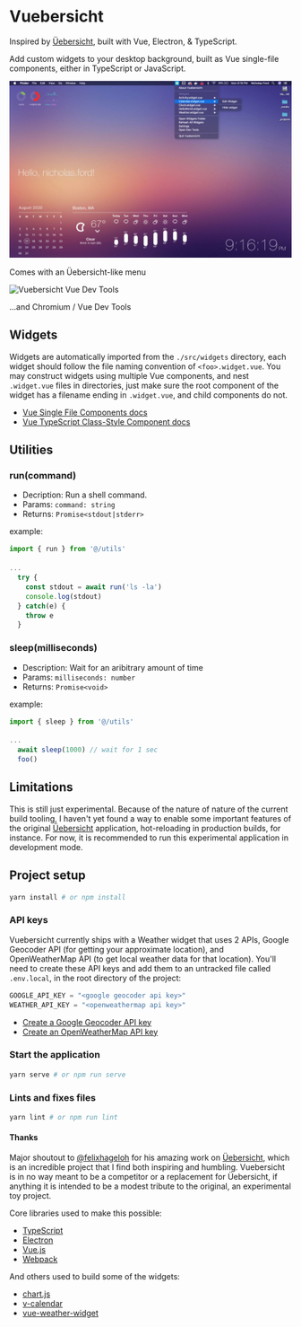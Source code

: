 # Vuebersicht

Inspired by [Üebersicht](https://github.com/felixhageloh/uebersicht), built with Vue, Electron, & TypeScript.

Add custom widgets to your desktop background, built as Vue single-file components, either in TypeScript or JavaScript.

![Vuebersicht](./screenshots/vs-menu.jpg)

Comes with an Üebersicht-like menu

![Vuebersicht Vue Dev Tools](./screenshots/vs-devtools.jpg)

...and Chromium / Vue Dev Tools

## Widgets

Widgets are automatically imported from the `./src/widgets` directory, each widget should follow the file naming convention of `<foo>.widget.vue`. You may construct widgets using multiple Vue components, and nest `.widget.vue` files in directories, just make sure the root component of the widget has a filename ending in `.widget.vue`, and child components do not.

- [Vue Single File Components docs](https://vuejs.org/v2/guide/single-file-components.html)
- [Vue TypeScript Class-Style Component docs](https://class-component.vuejs.org/)

## Utilities

### run(command)

- Decription: Run a shell command.
- Params: `command: string`
- Returns: `Promise<stdout|stderr>`

example:

```js
import { run } from '@/utils'

...
  try {
    const stdout = await run('ls -la')
    console.log(stdout)
  } catch(e) {
    throw e
  }
```

### sleep(milliseconds)

- Description: Wait for an aribitrary amount of time
- Params: `milliseconds: number`
- Returns: `Promise<void>`

example:

```js
import { sleep } from '@/utils'

...
  await sleep(1000) // wait for 1 sec
  foo()
```

## Limitations

This is still just experimental. Because of the nature of nature of the current build tooling, I haven't yet found a way to enable some important features of the original [Üebersicht](https://github.com/felixhageloh/uebersicht) application, hot-reloading in production builds, for instance. For now, it is recommended to run this experimental application in development mode.

## Project setup

```bash
yarn install # or npm install
```

### API keys

Vuebersicht currently ships with a Weather widget that uses 2 APIs, Google Geocoder API (for getting your approximate location), and OpenWeatherMap API (to get local weather data for that location). You'll need to create these API keys and add them to an untracked file called `.env.local`, in the root directory of the project:

```js
GOOGLE_API_KEY = "<google geocoder api key>"
WEATHER_API_KEY = "<openweathermap api key>"
```

- [Create a Google Geocoder API key](https://developers.google.com/maps/documentation/geocoding/get-api-key)
- [Create an OpenWeatherMap API key](https://openweathermap.org/appid)

### Start the application

```bash
yarn serve # or npm run serve
```

<!-- ### Production build

```bash
yarn build
```

### Run unit tests

```bash
yarn test:unit
``` -->

### Lints and fixes files

```bash
yarn lint # or npm run lint
```

#### Thanks

Major shoutout to [@felixhageloh](https://github.com/felixhageloh) for his amazing work on [Üebersicht](https://github.com/felixhageloh/uebersicht), which is an incredible project that I find both inspiring and humbling. Vuebersicht is in no way meant to be a competitor or a replacement for Üebersicht, if anything it is intended to be a modest tribute to the original, an experimental toy project.

Core libraries used to make this possible:

- [TypeScript](https://github.com/microsoft/TypeScript)
- [Electron](https://github.com/electron/electron)
- [Vue.js](https://github.com/vuejs/vue)
- [Webpack](https://github.com/webpack/webpack)

And others used to build some of the widgets:

- [chart.js](https://github.com/chartjs/Chart.js)
- [v-calendar](https://github.com/nathanreyes/v-calendar)
- [vue-weather-widget](https://github.com/dipu-bd/vue-weather-widget)

